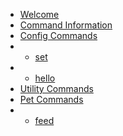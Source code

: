 
* [Welcome](/)
* [Command Information](/commands.md)
* [Config Commands](/commands/config/)
* * [set](/commands/config/set.md)
* * [hello](/commands/config/hello.md)
* [Utility Commands](/commands/utility/)
* [Pet Commands](/commands/pet/)
* * [feed](/commands/pet/feed.md)

